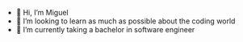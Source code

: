- 👋 Hi, I’m Miguel
- 👀 I’m looking to learn as much as possible about the coding world
- 🌱 I’m currently taking a bachelor in software engineer

<!---
mScuT/mScuT is a ✨ special ✨ repository because its `README.md` (this file) appears on your GitHub profile.
You can click the Preview link to take a look at your changes.
--->
